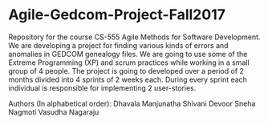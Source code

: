 # Agile-Gedcom-Project-Fall2017

Repository for the course CS-555 Agile Methods for Software Development.
We are developing a project for finding various kinds of errors and anomalies in GEDCOM genealogy files.
We are going to use some of the Extreme Programming (XP) and scrum practices while working in a small group of 4 people.
The project is going to developed over a period of 2 months divided into 4 sprints of 2 weeks each. During every sprint each individual is responsible for implementing 2 user-stories.

Authors (In alphabetical order):
Dhavala Manjunatha
Shivani Devoor
Sneha Nagmoti
Vasudha Nagaraju

